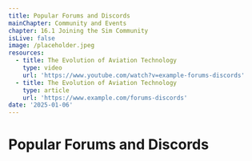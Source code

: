 ```yaml
---
title: Popular Forums and Discords
mainChapter: Community and Events
chapter: 16.1 Joining the Sim Community
isLive: false
image: /placeholder.jpeg
resources:
  - title: The Evolution of Aviation Technology
    type: video
    url: 'https://www.youtube.com/watch?v=example-forums-discords'
  - title: The Evolution of Aviation Technology
    type: article
    url: 'https://www.example.com/forums-discords'
date: '2025-01-06'
---
```


# Popular Forums and Discords
